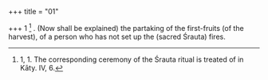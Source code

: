 +++
title = "01"

+++
1 [^1] . (Now shall be explained) the partaking of the first-fruits (of the harvest), of a person who has not set up the (sacred Śrauta) fires.


[^1]:  1, 1. The corresponding ceremony of the Śrauta ritual is treated of in Kāty. IV, 6.

